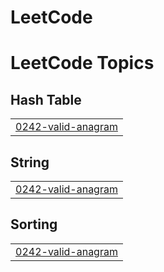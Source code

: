 # LeetCode
<!---LeetCode Topics Start-->
# LeetCode Topics
## Hash Table
|  |
| ------- |
| [0242-valid-anagram](https://github.com/Eirado/LeetCode/tree/master/0242-valid-anagram) |
## String
|  |
| ------- |
| [0242-valid-anagram](https://github.com/Eirado/LeetCode/tree/master/0242-valid-anagram) |
## Sorting
|  |
| ------- |
| [0242-valid-anagram](https://github.com/Eirado/LeetCode/tree/master/0242-valid-anagram) |
<!---LeetCode Topics End-->